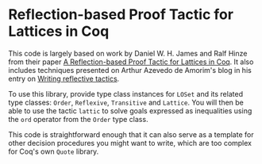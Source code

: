 # Reflection-based Proof Tactic for Lattices in Coq

This code is largely based on work by Daniel W. H. James and Ralf Hinze from
their
paper
[A Reflection-based Proof Tactic for Lattices in Coq](http://www.cs.ox.ac.uk/ralf.hinze/publications/TFP09.pdf).
It also includes techniques presented on Arthur Azevedo de Amorim's blog in
his entry
on
[Writing reflective tactics](http://poleiro.info/posts/2015-04-13-writing-reflective-tactics.html).

To use this library, provide type class instances for `LOSet` and its related
type classes: `Order`, `Reflexive`, `Transitive` and `Lattice`. You will then
be able to use the tactic `lattic` to solve goals expressed as inequalities
using the `ord` operator from the `Order` type class.

This code is straightforward enough that it can also serve as a template for
other decision procedures you might want to write, which are too complex for
Coq's own `Quote` library.

